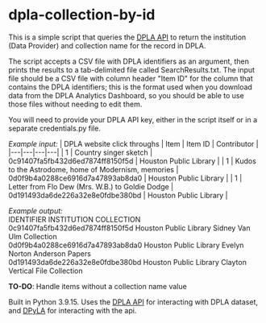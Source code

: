 # dpla-collection-by-id

This is a simple script that queries the [DPLA API](https://pro.dp.la/developers/api-codex) to return the institution (Data Provider) and collection name for the record in DPLA.

The script accepts a CSV file with DPLA identifiers as an argument, then prints the results to a tab-delimited file called SearchResults.txt.  The input file should be a CSV file with column header "Item ID" for the column that contains the DPLA identifiers; this is the format used when you download data from the DPLA Analytics Dashboard, so you should be able to use those files without needing to edit them.

You will need to provide your DPLA API key, either in the script itself or in a separate credentials.py file.  

_Example input:_
| DPLA website click throughs | Item | Item ID | Contributor |
|---|---|---|---|
| 1 | Country singer sketch                               | 0c91407fa5fb432d6ed7874ff8150f5d | Houston Public Library |
| 1 | Kudos to the Astrodome, home of Modernism, memories | 0d0f9b4a0288ce6916d7a47893ab8da0 | Houston Public Library |
| 1 | Letter from Flo Dew (Mrs. W.B.) to Goldie Dodge     | 0d191493da6de226a32e8e0fdbe380bd | Houston Public Library |

_Example output:_  
IDENTIFIER	INSTITUTION	COLLECTION  
0c91407fa5fb432d6ed7874ff8150f5d	Houston Public Library	Sidney Van Ulm Collection  
0d0f9b4a0288ce6916d7a47893ab8da0	Houston Public Library	Evelyn Norton Anderson Papers  
0d191493da6de226a32e8e0fdbe380bd	Houston Public Library	Clayton Vertical File Collection  

**TO-DO**: Handle items without a collection name value

Built in Python 3.9.15. Uses the [DPLA API](https://pro.dp.la/developers/api-codex) for interacting with DPLA dataset, and [DPyLA](https://github.com/bibliotechy/DPyLA/blob/master/README.md) for interacting with the api.
